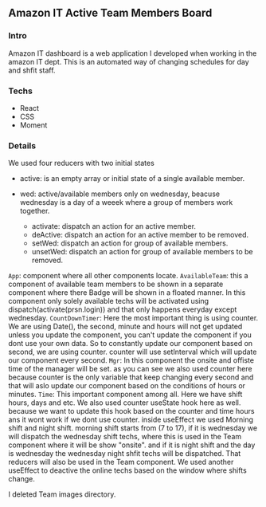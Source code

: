 ## Amazon IT Active Team Members Board

### Intro
Amazon IT dashboard is a web application I developed when working in the amazon IT dept. This is an automated way of changing schedules for day and shfit staff.

### Techs
- React
- CSS
- Moment

### Details
We used four reducers with two initial states

- active: is an empty array or initial state of a single available member.
- wed: active/available members only on wednesday, beacuse wednesday is a day of a weeek where a group of members work together.

  - activate: dispatch an action for an active member.
  - deActive: dispatch an action for an active member to be removed.
  - setWed: dispatch an action for group of available members.
  - unsetWed: dispatch an action for group of available members to be removed.

`App`: component where all other components locate.
`AvailableTeam`: this a component of available team members to be shown in a separate component where there Badge will be shown in a floated manner. In this component only solely available techs will be activated using dispatch(activate(prsn.login)) and that only happens everyday except wednesday.
`CountDownTimer`: Here the most important thing is using counter. We are using Date(), the second, minute and hours will not get updated unless you update the component, you can't update the component if you dont use your own data. So to constantly update our component based on second, we are using counter. counter will use setInterval which will update our component every second.
`Mgr`: In this component the onsite and offiste time of the manager will be set. as you can see we also used counter here because counter is the only variable that keep changing every second and that will aslo update our component based on the conditions of hours or minutes.
`Time`: This important component among all. Here we have shift hours, days and etc. We also used counter useState hook here as well. because we want to update this hook based on the counter and time hours ans it wont work if we dont use counter. inside useEffect we used Morning shift and night shift. morning shift starts from (7 to 17), if it is wednesday we will dispatch the wednesday shift techs, where this is used in the Team component where it will be show "onsite". and if it is night shift and the day is wednesday the wednesday night shfit techs will be dispatched. That reducers will also be used in the Team component.
We used another useEffect to deactive the online techs based on the window where shifts change.

I deleted Team images directory.
